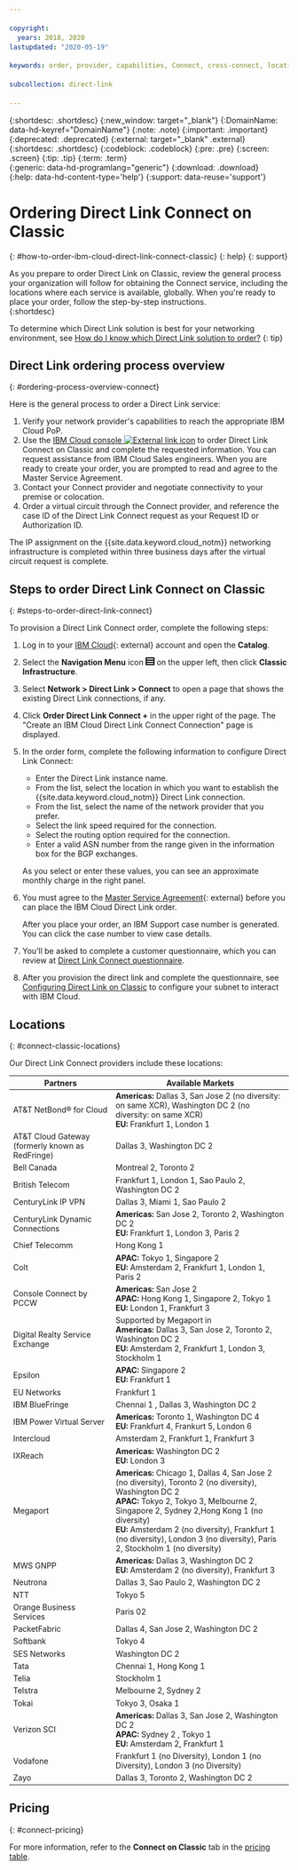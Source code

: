 ```yaml
---

copyright:
  years: 2018, 2020
lastupdated: "2020-05-19"

keywords: order, provider, capabilities, Connect, cross-connect, locations, PoP, datacenter, data, center, pricing, virtual circuit, Request ID, Authorization ID

subcollection: direct-link

---
```


{:shortdesc: .shortdesc}
{:new_window: target="_blank"}
{:DomainName: data-hd-keyref="DomainName"}
{:note: .note}
{:important: .important}
{:deprecated: .deprecated}
{:external: target="_blank" .external}
{:shortdesc: .shortdesc}
{:codeblock: .codeblock}
{:pre: .pre}
{:screen: .screen}
{:tip: .tip}
{:term: .term}  
{:generic: data-hd-programlang="generic"}
{:download: .download}  
{:help: data-hd-content-type='help'}
{:support: data-reuse='support'}

# Ordering Direct Link Connect on Classic
{: #how-to-order-ibm-cloud-direct-link-connect-classic}
{: help}
{: support}

As you prepare to order Direct Link on Classic, review the general process your organization will follow for obtaining the Connect service, including the locations where each service is available, globally. When you're ready to place your order, follow the step-by-step instructions.  
{:shortdesc}

To determine which Direct Link solution is best for your networking environment, see [How do I know which Direct Link solution to order?](/docs/direct-link?topic=direct-link-get-started-with-ibm-cloud-direct-link#get-started-solution-to-order)
{: tip}

## Direct Link ordering process overview
{: #ordering-process-overview-connect}

Here is the general process to order a Direct Link service:

 1. Verify your network provider's capabilities to reach the appropriate IBM Cloud PoP.
 2. Use the [IBM Cloud console ![External link icon](../../icons/launch-glyph.svg "External link icon")](https://cloud.ibm.com) to order Direct Link Connect on Classic and complete the requested information. You can request assistance from IBM Cloud Sales engineers. When you are ready to create your order, you are prompted to read and agree to the Master Service Agreement.
 3. Contact your Connect provider and negotiate connectivity to your premise or colocation.
 4. Order a virtual circuit through the Connect provider, and reference the case ID of the Direct Link Connect request as your Request ID or Authorization ID.

The IP assignment on the {{site.data.keyword.cloud_notm}} networking infrastructure is completed within three business days after the virtual circuit request is complete.

## Steps to order Direct Link Connect on Classic
{: #steps-to-order-direct-link-connect}

To provision a Direct Link Connect order, complete the following steps:

1. Log in to your [IBM Cloud](https://cloud.ibm.com/){: external} account and open the **Catalog**.
2. Select the **Navigation Menu** icon ![Navigation Menu icon](images/menu_icon.png) on the upper left, then click **Classic Infrastructure**.
2. Select **Network > Direct Link > Connect** to open a page that shows the existing Direct Link connections, if any.
3. Click **Order Direct Link Connect +** in the upper right of the page. The "Create an IBM Cloud Direct Link Connect Connection" page is displayed.
4. In the order form, complete the following information to configure Direct Link Connect:
   - Enter the Direct Link instance name.
   - From the list, select the location in which you want to establish the {{site.data.keyword.cloud_notm}} Direct Link connection.
   - From the list, select the name of the network provider that you prefer.
   - Select the link speed required for the connection.
   - Select the routing option required for the connection.
   - Enter a valid ASN number from the range given in the information box for the BGP exchanges.

   As you select or enter these values, you can see an approximate monthly charge in the right panel.

6. You must agree to the [Master Service Agreement](https://cloud.ibm.com/classic/account/masterserviceagreement/getagreement){: external} before you can place the IBM Cloud Direct Link order.  

      After you place your order, an IBM Support case number is generated. You can click the case number to view case details.

7. You’ll be asked to complete a customer questionnaire, which you can review at [Direct Link Connect questionnaire](/docs/direct-link?topic=direct-link-ibm-cloud-direct-link-connect-classic-questionnaire).

8. After you provision the direct link and complete the questionnaire, see [Configuring Direct Link on Classic](/docs/direct-link?topic=direct-link-configure-ibm-cloud-direct-link) to configure your subnet to interact with IBM Cloud.


## Locations
{: #connect-classic-locations}

Our Direct Link Connect providers include these locations:

| Partners | Available Markets |
|--------------|--------------|
| AT&T NetBond® for Cloud |  **Americas:** Dallas 3, San Jose 2 (no diversity: on same XCR),  Washington DC 2 (no diversity: on same XCR)<br /> **EU:** Frankfurt 1, London 1 |
| AT&T Cloud Gateway (formerly known as RedFringe)| Dallas 3, Washington DC 2 |
| Bell Canada | Montreal 2, Toronto 2 |
| British Telecom |   Frankfurt 1, London 1, Sao Paulo 2, Washington DC 2|
| CenturyLink IP VPN | Dallas 3, Miami 1, Sao Paulo 2 |
| CenturyLink Dynamic Connections |  **Americas:** San Jose 2, Toronto 2, Washington DC 2 <br />**EU:** Frankfurt 1, London 3, Paris 2
| Chief Telecomm | Hong Kong 1 |
| Colt | **APAC:** Tokyo 1, Singapore 2 <br />**EU:** Amsterdam 2, Frankfurt 1, London 1, Paris 2 |
| Console Connect by PCCW | **Americas:** San Jose 2<br />**APAC:** Hong Kong 1, Singapore 2, Tokyo 1<br />**EU:** London 1, Frankfurt 3  |
| Digital Realty Service Exchange |	Supported by Megaport in <br />**Americas:** Dallas 3, San Jose 2, Toronto 2, Washington DC 2<br />**EU:** Amsterdam 2, Frankfurt 1, London 3, Stockholm 1 |
| Epsilon | **APAC:**  Singapore 2<br />**EU:** Frankfurt 1  |
| EU Networks | Frankfurt 1 |
| IBM BlueFringe | Chennai 1 , Dallas 3, Washington DC 2 |
| IBM Power Virtual Server | **Americas:** Toronto 1, Washington DC 4<br />**EU:** Frankfurt 4, Frankurt 5, London 6  |
| Intercloud | Amsterdam 2, Frankfurt 1, Frankfurt 3 |
| IXReach | **Americas:** Washington DC 2 <br />**EU:** London 3 |
| Megaport | **Americas:** Chicago 1, Dallas 4, San Jose 2 (no diversity),  Toronto 2 (no diversity), Washington DC 2<br />**APAC:** Tokyo 2, Tokyo 3, Melbourne 2, Singapore 2, Sydney 2,Hong Kong 1 (no diversity)<br />**EU:** Amsterdam 2 (no diversity), Frankfurt 1 (no diversity), London 3 (no diversity), Paris 2,  Stockholm 1 (no diversity) |
| MWS GNPP |  **Americas:** Dallas 3, Washington DC 2<br />**EU:** Amsterdam 2 (no diversity), Frankfurt 3 |
| Neutrona |  Dallas 3, Sao Paulo 2, Washington DC 2 |
| NTT | Tokyo 5 |
| Orange Business Services | Paris 02|
| PacketFabric | Dallas 4, San Jose 2, Washington DC 2 |
| Softbank | Tokyo 4 |
| SES Networks | Washington DC 2 |
| Tata | Chennai 1, Hong Kong 1 |
| Telia | Stockholm 1 |
| Telstra | Melbourne 2, Sydney 2 |
| Tokai | Tokyo 3, Osaka 1 |
| Verizon SCI |  **Americas:** Dallas 3, San Jose 2, Washington DC 2<br />**APAC:**  Sydney 2 , Tokyo 1  <br />**EU:** Amsterdam 2, Frankfurt 1 |
| Vodafone | Frankfurt 1 (no Diversity), London 1 (no Diversity), London 3 (no Diversity)  |
| Zayo | Dallas 3,  Toronto 2, Washington DC 2 |


## Pricing
{: #connect-pricing}

For more information, refer to the **Connect on Classic** tab in the [pricing table](/docs/direct-link?topic=direct-link-pricing-for-ibm-cloud-direct-link).

